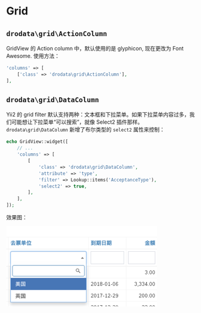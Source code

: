 # Grid

## `drodata\grid\ActionColumn`

GridView 的 Action column 中，默认使用的是 glyphicon, 现在更改为 Font Awesome. 使用方法：

```php
'columns' => [
    ['class' => 'drodata\grid\ActionColumn'],
],
```

## `drodata\grid\DataColumn`

Yii2 的 grid filter 默认支持两种：文本框和下拉菜单。如果下拉菜单内容过多，我们可能想让下拉菜单“可以搜索”，就像 Select2 插件那样。`drodata\grid\DataColumn` 新增了布尔类型的 `select2` 属性来控制：

```php
echo GridView::widget([
    // ...
    'columns' => [
        [
            'class' => 'drodata\grid\DataColumn',
            'attribute' => 'type',
            'filter' => Lookup::items('AcceptanceType'),
            'select2' => true,
        ],
    ],
]);
```
效果图：

![](images/select2-grid-filter.png)
